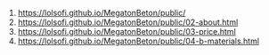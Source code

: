 <!-- https://lolsofi.github.io/MegatonBeton/ --> 
1. <https://lolsofi.github.io/MegatonBeton/public/>
1. <https://lolsofi.github.io/MegatonBeton/public/02-about.html>
1. <https://lolsofi.github.io/MegatonBeton/public/03-price.html>
1. <https://lolsofi.github.io/MegatonBeton/public/04-b-materials.html>